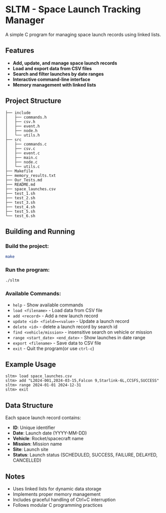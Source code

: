# SLTM - Space Launch Tracking Manager

A simple C program for managing space launch records using linked lists.

## Features

- **Add, update, and manage space launch records**
- **Load and export data from CSV files**
- **Search and filter launches by date ranges**
- **Interactive command-line interface**
- **Memory management with linked lists**

## Project Structure

```
├── include
│   ├── commands.h
│   ├── csv.h
│   ├── event.h
│   ├── node.h
│   └── utils.h
├── src
│   ├── commands.c
│   ├── csv.c
│   ├── event.c
│   ├── main.c
│   ├── node.c
│   └── utils.c
├── Makefile
├── memory_results.txt
├── Our_Tests.md
├── README.md
├── space_launches.csv
├── test_1.sh
├── test_2.sh
├── test_3.sh
├── test_4.sh
├── test_5.sh
└── test_6.sh
```
 
## Building and Running

### Build the project:
```bash
make
```

### Run the program:
```bash
./sltm
```

### Available Commands:
- `help` - Show available commands
- `load <filename>` - Load data from CSV file
- `add <record>` - Add a new launch record
- `update <id> <field>=<value>` - Update a launch record
- `delete <id>` - delete a launch record by search id
- `find <vehicle/mission>` - insensitive search on vehicle or mission
- `range <start_date> <end_date>` - Show launches in date range
- `export <filename>` - Save data to CSV file
- `exit` - Quit the program(or use `ctrl-c`)

## Example Usage

```
sltm> load space_launches.csv
sltm> add "L2024-001,2024-03-15,Falcon 9,Starlink-6L,CCSFS,SUCCESS"
sltm> range 2024-01-01 2024-12-31
sltm> exit
```

## Data Structure

Each space launch record contains:
- **ID**: Unique identifier
- **Date**: Launch date (YYYY-MM-DD)
- **Vehicle**: Rocket/spacecraft name
- **Mission**: Mission name
- **Site**: Launch site
- **Status**: Launch status (SCHEDULED, SUCCESS, FAILURE, DELAYED, CANCELLED)

## Notes

- Uses linked lists for dynamic data storage
- Implements proper memory management
- Includes graceful handling of Ctrl+C interruption
- Follows modular C programming practices
